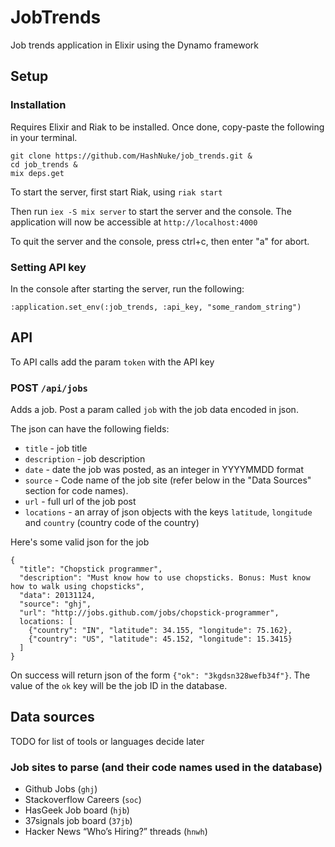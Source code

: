# JobTrends

Job trends application in Elixir using the Dynamo framework

## Setup

### Installation

Requires Elixir and Riak to be installed. Once done, copy-paste the following in your terminal.

    git clone https://github.com/HashNuke/job_trends.git &
    cd job_trends &
    mix deps.get

To start the server, first start Riak, using `riak start`

Then run `iex -S mix server` to start the server and the console. The application will now be accessible at `http://localhost:4000`

To quit the server and the console, press ctrl+c, then enter "a" for abort.

### Setting API key

In the console after starting the server, run the following:

    :application.set_env(:job_trends, :api_key, "some_random_string")

## API

To API calls add the param `token` with the API key

### POST `/api/jobs`

Adds a job. Post a param called `job` with the job data encoded in json.

The json can have the following fields:

* `title` - job title
* `description` - job description
* `date` - date the job was posted, as an integer in YYYYMMDD format
* `source` - Code name of the job site (refer below in the "Data Sources" section for code names).
* `url` - full url of the job post
* `locations` - an array of json objects with the keys `latitude`, `longitude` and `country` (country code of the country)

Here's some valid json for the job

    {
      "title": "Chopstick programmer",
      "description": "Must know how to use chopsticks. Bonus: Must know how to walk using chopsticks",
      "data": 20131124,
      "source": "ghj",
      "url": "http://jobs.github.com/jobs/chopstick-programmer",
      locations: [
        {"country": "IN", "latitude": 34.155, "longitude": 75.162},
        {"country": "US", "latitude": 45.152, "longitude": 15.3415}
      ]
    }

On success will return json of the form `{"ok": "3kgdsn328wefb34f"}`. The value of the `ok` key will be the job ID in the database.

## Data sources

TODO for list of tools or languages decide later

### Job sites to parse (and their code names used in the database)

* Github Jobs (`ghj`)
* Stackoverflow Careers (`soc`)
* HasGeek Job board (`hjb`)
* 37signals job board (`37jb`)
* Hacker News “Who’s Hiring?” threads (`hnwh`)
